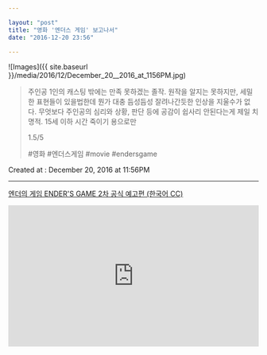 ```yaml
---

layout: "post"  
title: "영화 '엔더스 게임' 보고나서"  
date: "2016-12-20 23:56"

---
```


![Images]({{ site.baseurl }}/media/2016/12/December_20__2016_at_1156PM.jpg)

> 주인공 1인의 캐스팅 밖에는 만족 못하겠는 졸작. 원작을 알지는 못하지만, 세밀한 표현들이 있을법한데 뭔가 대충 듬성듬성 잘려나간듯한 인상을 지울수가 없다. 무엇보다 주인공의 심리와 상황, 판단 등에 공감이 쉽사리 안된다는게 제일 치명적. 15세 이하 시간 죽이기 용으로만
>
> 1.5/5
>
> \#영화 #엔더스게임 #movie #endersgame

Created at : December 20, 2016 at 11:56PM

---

[엔더의 게임 ENDER'S GAME 2차 공식 예고편 (한국어 CC)](https://youtu.be/YK18_0rEYVU)

<style>.embed-container { position: relative; padding-bottom: 56.25%; height: 0; overflow: hidden; max-width: 100%; } .embed-container iframe, .embed-container object, .embed-container embed { position: absolute; top: 0; left: 0; width: 100%; height: 100%; }</style><div class='embed-container'><iframe src='https://www.youtube.com/embed//YK18_0rEYVU' frameborder='0' allowfullscreen></iframe></div>
